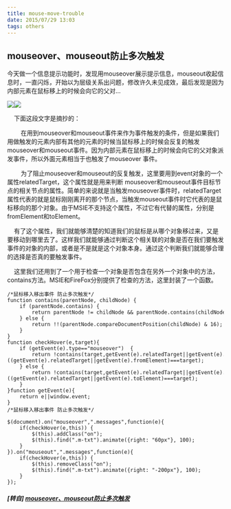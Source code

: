 ```yaml
---
title: mouse-move-trouble
date: 2015/07/29 13:03
tags: others
---
```


## mouseover、mouseout防止多次触发

今天做一个信息提示功能时，发现用mouseover展示提示信息，mouseout收起信息时，一直闪烁，开始以为层级关系出问题，修改许久未见成效，最后发现是因为内部元素在鼠标移上的时候会向它的父对...  

![](http://static.oschina.net/uploads/space/2015/0729/125346_K5Kp_255575.png)![](http://static.oschina.net/uploads/space/2015/0729/124752_Lwdz_255575.png)

    下面这段文字是摘抄的：  

        在用到mouseover和mouseout事件来作为事件触发的条件，但是如果我们用做触发的元素内部有其他的元素的时候当鼠标移上的时候会反复的触发mouseover和mouseout事件。因为内部元素在鼠标移上的时候会向它的父对象派发事件，所以外面元素相当于也触发了mouseover 事件。

        为了阻止mouseover和mouseout的反复触发，这里要用到event对象的一个属性relatedTarget，这个属性就是用来判断 mouseover和mouseout事件目标节点的相关节点的属性。简单的来说就是当触发mouseover事件时，relatedTarget属性代表的就是鼠标刚刚离开的那个节点，当触发mouseout事件时它代表的是鼠标移向的那个对象。由于MSIE不支持这个属性，不过它有代替的属性，分别是 fromElement和toElement。

    有了这个属性，我们就能够清楚的知道我们的鼠标是从哪个对象移过来，又是要移动到哪里去了。这样我们就能够通过判断这个相关联的对象是否在我们要触发事件的对象的内部，或者是不是就是这个对象本身。通过这个判断我们就能够合理的选择是否真的要触发事件。

    这里我们还用到了一个用于检查一个对象是否包含在另外一个对象中的方法，contains方法。MSIE和FireFox分别提供了检查的方法，这里封装了一个函数。

  

```
/*鼠标移入移出事件 防止多次触发*/
function contains(parentNode, childNode) {
    if (parentNode.contains) {
        return parentNode != childNode && parentNode.contains(childNode);
    } else {
        return !!(parentNode.compareDocumentPosition(childNode) & 16);
    }
}
function checkHover(e,target){
    if (getEvent(e).type=="mouseover")  {
        return !contains(target,getEvent(e).relatedTarget||getEvent(e).fromElement) && !((getEvent(e).relatedTarget||getEvent(e).fromElement)===target);
    } else {
        return !contains(target,getEvent(e).relatedTarget||getEvent(e).toElement) && !((getEvent(e).relatedTarget||getEvent(e).toElement)===target);
    }
}function getEvent(e){
    return e||window.event;
}
/*鼠标移入移出事件 防止多次触发*/
```

```
$(document).on("mouseover",".messages",function(e){
    if(checkHover(e,this)) {
        $(this).addClass("on");
        $(this).find(".m-txt").animate({right: "60px"}, 100);
    }
}).on("mouseout",".messages",function(e){
    if(checkHover(e,this)) {
        $(this).removeClass("on");
        $(this).find(".m-txt").animate({right: "-200px"}, 100);
    }
});
```

##### [转自] [mouseover、mouseout防止多次触发](https://my.oschina.net/luweiweiwei/blog/485108)